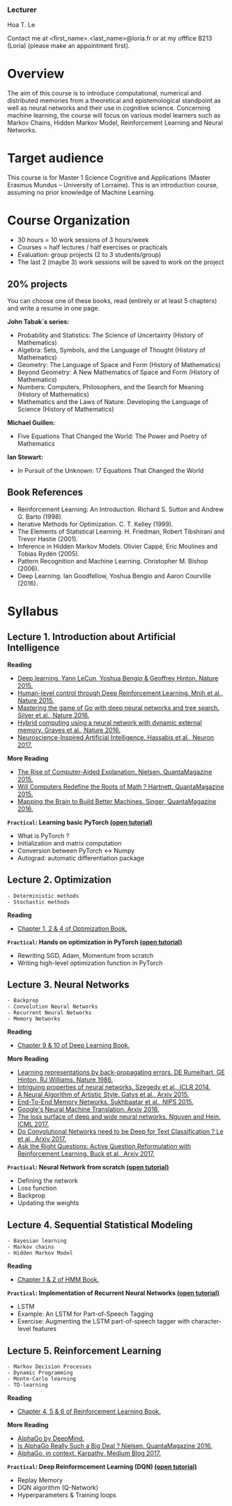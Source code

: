 ### Lecturer

Hoa T. Le

Contact me at <first_name>.<last_name>@loria.fr 
or at my offfice B213 (Loria) (please make an appointment first).

# Overview

The aim of this course is to introduce computational, numerical and distributed memories from a theoretical and epistemological standpoint as well as neural networks and their use in cognitive science. Concerning machine learning, the course will focus on various model learners such as Markov Chains, Hidden Markov Model, Reinforcement Learning and Neural Networks.

# Target audience

This course is for Master 1 Science Cognitive and Applications (Master Erasmus Mundus – University of Lorraine). This is an introduction course, assuming no prior knowledge of Machine Learning.

# Course Organization

- 30 hours = 10 work sessions of 3 hours/week
- Courses = half lectures / half exercises or practicals
- Evaluation: group projects (2 to 3 students/group)
- The last 2 (maybe 3) work sessions will be saved to work on the project

## 20% projects
You can choose one of these books, read (entirely or at least 5 chapters) and write a resume in one page.

__John Tabak´s series:__
- Probability and Statistics: The Science of Uncertainty (History of Mathematics)
- Algebra: Sets, Symbols, and the Language of Thought (History of Mathematics) 
- Geometry: The Language of Space and Form (History of Mathematics)
- Beyond Geometry: A New Mathematics of Space and Form (History of Mathematics)
- Numbers: Computers, Philosophers, and the Search for Meaning (History of Mathematics)
- Mathematics and the Laws of Nature: Developing the Language of Science (History of Mathematics)

__Michael Guillen:__
- Five Equations That Changed the World: The Power and Poetry of Mathematics

__Ian Stewart:__
- In Pursuit of the Unknown: 17 Equations That Changed the World

## Book References
- Reinforcement Learning: An Introduction. Richard S. Sutton and Andrew G. Barto (1998). 
- Iterative Methods for Optimization. C. T. Kelley (1999). 
- The Elements of Statistical Learning. H. Friedman, Robert Tibshirani and Trevor Hastie (2001). 
- Inference in Hidden Markov Models. Olivier Cappé, Eric Moulines and Tobias Rydén (2005). 
- Pattern Recognition and Machine Learning. Christopher M. Bishop (2006). 
- Deep Learning. Ian Goodfellow, Yoshua Bengio and Aaron Courville (2016). 

# Syllabus

## Lecture 1. Introduction about Artificial Intelligence

__Reading__
* [Deep learning. Yann LeCun,	Yoshua Bengio	& Geoffrey Hinton. Nature 2015.](http://www.nature.com/nature/journal/v521/n7553/full/nature14539.html?foxtrotcallback=true)
* [Human-level control through Deep Reinforcement Learning. Mnih et al., Nature 2015.](https://storage.googleapis.com/deepmind-media/dqn/DQNNaturePaper.pdf)
* [Mastering the game of Go with deep neural networks and tree search. Silver et al., Nature 2016.](https://storage.googleapis.com/deepmind-media/alphago/AlphaGoNaturePaper.pdf)
* [Hybrid computing using a neural network with dynamic external memory. Graves et al., Nature 2016.](https://www.nature.com/articles/nature20101.epdf?author_access_token=ImTXBI8aWbYxYQ51Plys8NRgN0jAjWel9jnR3ZoTv0MggmpDmwljGswxVdeocYSurJ3hxupzWuRNeGvvXnoO8o4jTJcnAyhGuZzXJ1GEaD-Z7E6X_a9R-xqJ9TfJWBqz)
* [Neuroscience-Inspired Artificial Intelligence. Hassabis et al., Neuron 2017.](https://deepmind.com/documents/113/Neuron.pdf)

__More Reading__
* [The Rise of Computer-Aided Explanation. Nielsen. QuantaMagazine 2015.](https://www.quantamagazine.org/the-rise-of-computer-aided-explanation-20150723)
* [Will Computers Redefine the Roots of Math ? Hartnett. QuantaMagazine 2015.](https://www.quantamagazine.org/univalent-foundations-redefines-mathematics-20150519)
* [Mapping the Brain to Build Better Machines. Singer, QuantaMagazine 2016.](https://www.quantamagazine.org/mapping-the-brain-to-build-better-machines-20160406)

__`Practical`: Learning basic PyTorch [(open tutorial)](http://pytorch.org/tutorials/beginner/deep_learning_60min_blitz.html)__
* What is PyTorch ?
* Initialization and matrix computation
* Conversion between PyTorch <-> Numpy
* Autograd: automatic differentiation package

## Lecture 2. Optimization

```
- Deterministic methods
- Stochastic methods
```

__Reading__
* [Chapter 1, 2 & 4 of Optimization Book.](https://www.amazon.com/Iterative-Methods-Optimization-Frontiers-Mathematics/dp/0898714338)

__`Practical`: Hands on optimization in PyTorch [(open tutorial)](http://pytorch.org/docs/master/optim.html)__
* Rewriting SGD, Adam, Momentum from scratch
* Writing high-level optimization function in PyTorch

## Lecture 3. Neural Networks

```
- Backprop
- Convolution Neural Networks
- Recurrent Neural Networks
- Memory Networks
```

__Reading__
* [Chapter 9 & 10 of Deep Learning Book.](http://www.deeplearningbook.org/contents/TOC.html)

__More Reading__
* [Learning representations by back-propagating errors. DE Rumelhart, GE Hinton, RJ Williams. Nature 1986.](http://www.cs.toronto.edu/~hinton/absps/naturebp.pdf)
* [Intriguing properties of neural networks. Szegedy et al., ICLR 2014.](https://arxiv.org/abs/1312.6199)
* [A Neural Algorithm of Artistic Style. Gatys et al., Arxiv 2015.](https://arxiv.org/abs/1508.06576)
* [End-To-End Memory Networks. Sukhbaatar et al., NIPS 2015.](https://arxiv.org/abs/1503.08895)
* [Google's Neural Machine Translation. Arxiv 2016.](https://arxiv.org/abs/1609.08144)
* [The loss surface of deep and wide neural networks. Nguyen and Hein. ICML 2017.](https://arxiv.org/abs/1704.08045)
* [Do Convolutional Networks need to be Deep for Text Classification ? Le et al., Arxiv 2017.](https://arxiv.org/abs/1707.04108)
* [Ask the Right Questions: Active Question Reformulation with Reinforcement Learning. Buck et al., Arxiv 2017.](https://arxiv.org/abs/1705.07830)

__`Practical`: Neural Network from scratch [(open tutorial)](http://pytorch.org/tutorials/beginner/blitz/neural_networks_tutorial.html#)__
* Defining the network
* Loss function
* Backprop
* Updating the weights

## Lecture 4. Sequential Statistical Modeling

```
- Bayesian learning
- Markov chains
- Hidden Markov Model
```

__Reading__
* [Chapter 1 & 2 of HMM Book.](https://www.amazon.com/Inference-Hidden-Markov-Springer-Statistics/dp/0387402640)

__`Practical`: Implementation of Recurrent Neural Networks [(open tutorial)](http://pytorch.org/tutorials/beginner/nlp/sequence_models_tutorial.html)__
* LSTM
* Example: An LSTM for Part-of-Speech Tagging
* Exercise: Augmenting the LSTM part-of-speech tagger with character-level features

## Lecture 5. Reinforcement Learning

```
- Markov Decision Processes
- Dynamic Programming
- Monte-Carlo learning
- TD-learning
```

__Reading__
* [Chapter 4, 5 & 6 of Reinforcement Learning Book.](https://www.amazon.com/Reinforcement-Learning-Introduction-Adaptive-Computation/dp/0262193981)

__More Reading__
* [AlphaGo by DeepMind.](https://deepmind.com/research/alphago/)
* [Is AlphaGo Really Such a Big Deal ? Nielsen. QuantaMagazine 2016.](https://www.quantamagazine.org/is-alphago-really-such-a-big-deal-20160329/)
* [AlphaGo, in context. Karpathy. Medium Blog 2017.](https://medium.com/@karpathy/alphago-in-context-c47718cb95a5)

__`Practical`: Deep Reinformcement Learning (DQN) [(open tutorial)](http://pytorch.org/tutorials/intermediate/reinforcement_q_learning.html)__
* Replay Memory
* DQN algorithm (Q-Network)
* Hyperparameters & Training loops
